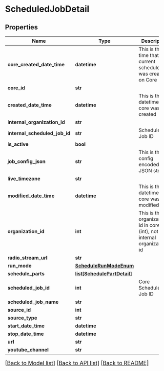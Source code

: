 # ScheduledJobDetail

## Properties
Name | Type | Description | Notes
------------ | ------------- | ------------- | -------------
**core_created_date_time** | **datetime** | This is the time that the current scheduledJob was created on Core | [optional] 
**core_id** | **str** |  | [optional] 
**created_date_time** | **datetime** | This is the datetime the core was created | [optional] 
**internal_organization_id** | **str** |  | [optional] 
**internal_scheduled_job_id** | **str** | Scheduled Job ID | [optional] 
**is_active** | **bool** |  | [optional] 
**job_config_json** | **str** | This is the job config encoded as a JSON string | [optional] 
**live_timezone** | **str** |  | [optional] 
**modified_date_time** | **datetime** | This is the datetime the core was last modified. | [optional] 
**organization_id** | **int** | This is the organization id in core (int), not the internal organization id | [optional] 
**radio_stream_url** | **str** |  | [optional] 
**run_mode** | [**ScheduleRunModeEnum**](ScheduleRunModeEnum.md) |  | [optional] 
**schedule_parts** | [**list[SchedulePartDetail]**](SchedulePartDetail.md) |  | [optional] 
**scheduled_job_id** | **int** | Core Scheduled Job ID | [optional] 
**scheduled_job_name** | **str** |  | [optional] 
**source_id** | **int** |  | [optional] 
**source_type** | **str** |  | [optional] 
**start_date_time** | **datetime** |  | [optional] 
**stop_date_time** | **datetime** |  | [optional] 
**url** | **str** |  | [optional] 
**youtube_channel** | **str** |  | [optional] 

[[Back to Model list]](../README.md#documentation-for-models) [[Back to API list]](../README.md#documentation-for-api-endpoints) [[Back to README]](../README.md)

<style>
     p, ul, ol, li { font-size: 18px !important;}
</style>


